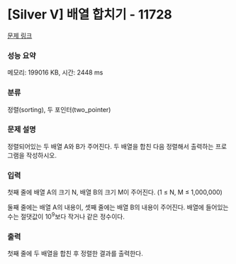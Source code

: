 # [Silver V] 배열 합치기 - 11728 

[문제 링크](https://www.acmicpc.net/problem/11728) 

### 성능 요약

메모리: 199016 KB, 시간: 2448 ms

### 분류

정렬(sorting), 두 포인터(two_pointer)

### 문제 설명

<p>정렬되어있는 두 배열 A와 B가 주어진다. 두 배열을 합친 다음 정렬해서 출력하는 프로그램을 작성하시오.</p>

### 입력 

 <p>첫째 줄에 배열 A의 크기 N, 배열 B의 크기 M이 주어진다. (1 ≤ N, M ≤ 1,000,000)</p>

<p>둘째 줄에는 배열 A의 내용이, 셋째 줄에는 배열 B의 내용이 주어진다. 배열에 들어있는 수는 절댓값이 10<sup>9</sup>보다 작거나 같은 정수이다.</p>

### 출력 

 <p>첫째 줄에 두 배열을 합친 후 정렬한 결과를 출력한다.</p>

